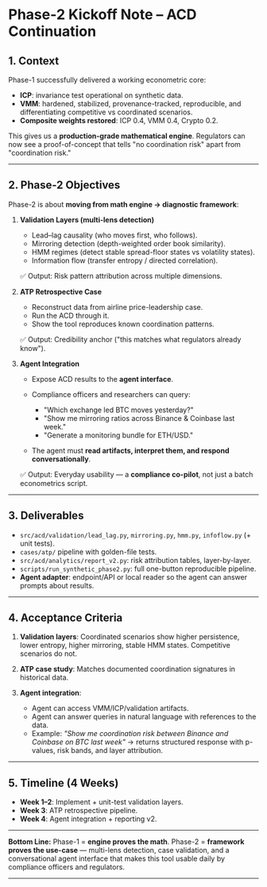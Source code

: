 # **Phase-2 Kickoff Note – ACD Continuation**

## **1. Context**

Phase-1 successfully delivered a working econometric core:

* **ICP**: invariance test operational on synthetic data.
* **VMM**: hardened, stabilized, provenance-tracked, reproducible, and differentiating competitive vs coordinated scenarios.
* **Composite weights restored**: ICP 0.4, VMM 0.4, Crypto 0.2.

This gives us a **production-grade mathematical engine**. Regulators can now see a proof-of-concept that tells "no coordination risk" apart from "coordination risk."

---

## **2. Phase-2 Objectives**

Phase-2 is about **moving from math engine → diagnostic framework**:

1. **Validation Layers (multi-lens detection)**

   * Lead–lag causality (who moves first, who follows).
   * Mirroring detection (depth-weighted order book similarity).
   * HMM regimes (detect stable spread-floor states vs volatility states).
   * Information flow (transfer entropy / directed correlation).

   ✅ Output: Risk pattern attribution across multiple dimensions.

2. **ATP Retrospective Case**

   * Reconstruct data from airline price-leadership case.
   * Run the ACD through it.
   * Show the tool reproduces known coordination patterns.

   ✅ Output: Credibility anchor ("this matches what regulators already know").

3. **Agent Integration**

   * Expose ACD results to the **agent interface**.
   * Compliance officers and researchers can query:

     * "Which exchange led BTC moves yesterday?"
     * "Show me mirroring ratios across Binance & Coinbase last week."
     * "Generate a monitoring bundle for ETH/USD."
   * The agent must **read artifacts, interpret them, and respond conversationally**.

   ✅ Output: Everyday usability — a **compliance co-pilot**, not just a batch econometrics script.

---

## **3. Deliverables**

* `src/acd/validation/lead_lag.py`, `mirroring.py`, `hmm.py`, `infoflow.py` (+ unit tests).
* `cases/atp/` pipeline with golden-file tests.
* `src/acd/analytics/report_v2.py`: risk attribution tables, layer-by-layer.
* `scripts/run_synthetic_phase2.py`: full one-button reproducible pipeline.
* **Agent adapter**: endpoint/API or local reader so the agent can answer prompts about results.

---

## **4. Acceptance Criteria**

1. **Validation layers**: Coordinated scenarios show higher persistence, lower entropy, higher mirroring, stable HMM states. Competitive scenarios do not.
2. **ATP case study**: Matches documented coordination signatures in historical data.
3. **Agent integration**:

   * Agent can access VMM/ICP/validation artifacts.
   * Agent can answer queries in natural language with references to the data.
   * Example: *"Show me coordination risk between Binance and Coinbase on BTC last week"* → returns structured response with p-values, risk bands, and layer attribution.

---

## **5. Timeline (4 Weeks)**

* **Week 1–2**: Implement + unit-test validation layers.
* **Week 3**: ATP retrospective pipeline.
* **Week 4**: Agent integration + reporting v2.

---

**Bottom Line:**
Phase-1 = **engine proves the math**.
Phase-2 = **framework proves the use-case** — multi-lens detection, case validation, and a conversational agent interface that makes this tool usable daily by compliance officers and regulators.

---


